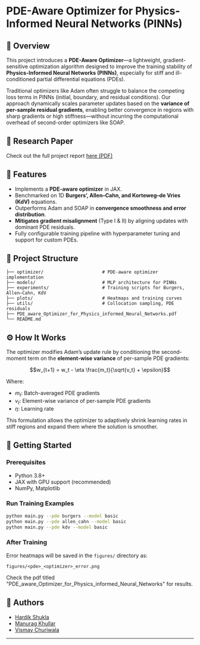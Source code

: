 # PDE-Aware Optimizer for Physics-Informed Neural Networks (PINNs)

## 📘 Overview

This project introduces a **PDE-Aware Optimizer**—a lightweight, gradient-sensitive optimization algorithm designed to improve the training stability of **Physics-Informed Neural Networks (PINNs)**, especially for stiff and ill-conditioned partial differential equations (PDEs).

Traditional optimizers like Adam often struggle to balance the competing loss terms in PINNs (initial, boundary, and residual conditions). Our approach dynamically scales parameter updates based on the **variance of per-sample residual gradients**, enabling better convergence in regions with sharp gradients or high stiffness—without incurring the computational overhead of second-order optimizers like SOAP.

## 🔬 Research Paper

Check out the full project report [here (PDF)](./PDE_aware_Optimizer_for_Physics_informed_Neural_Networks.pdf)

## 🚀 Features

* Implements a **PDE-aware optimizer** in JAX.
* Benchmarked on 1D **Burgers’, Allen–Cahn, and Korteweg–de Vries (KdV)** equations.
* Outperforms Adam and SOAP in **convergence smoothness and error distribution**.
* **Mitigates gradient misalignment** (Type I & II) by aligning updates with dominant PDE residuals.
* Fully configurable training pipeline with hyperparameter tuning and support for custom PDEs.

## 📁 Project Structure

```
├── optimizer/                      # PDE-aware optimizer implementation
├── models/                         # MLP architecture for PINNs
├── experiments/                    # Training scripts for Burgers, Allen–Cahn, KdV
├── plots/                          # Heatmaps and training curves
├── utils/                          # Collocation sampling, PDE residuals
├── PDE_aware_Optimizer_for_Physics_informed_Neural_Networks.pdf
└── README.md
```

## ⚙️ How It Works

The optimizer modifies Adam’s update rule by conditioning the second-moment term on the **element-wise variance** of per-sample PDE gradients:

```math
w_{t+1} = w_t - \eta \frac{m_t}{\sqrt{v_t} + \epsilon}
```

Where:

* $m_t$: Batch-averaged PDE gradients
* $v_t$: Element-wise variance of per-sample PDE gradients
* $\eta$: Learning rate

This formulation allows the optimizer to adaptively shrink learning rates in stiff regions and expand them where the solution is smoother.

## 🧪 Getting Started

### Prerequisites

* Python 3.8+
* JAX with GPU support (recommended)
* NumPy, Matplotlib

### Run Training Examples

```bash
python main.py --pde burgers --model basic
python main.py --pde allen_cahn --model basic
python main.py --pde kdv --model basic
```

### After Training

Error heatmaps will be saved in the `figures/` directory as:

```
figures/<pde>_<optimizer>_error.png
```
Check the pdf titled "PDE_aware_Optimizer_for_Physics_informed_Neural_Networks" for results.

## 🧠 Authors

* [Hardik Shukla](https://github.com/hardikshukla7)
* [Manurag Khullar](https://github.com/manuragkhullar)
* [Vismay Churiwala](https://github.com/vismaychuriwala)

---
